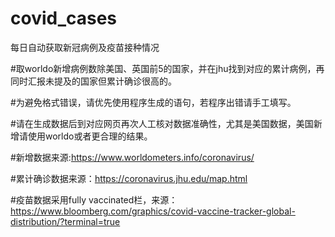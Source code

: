 # covid_cases
每日自动获取新冠病例及疫苗接种情况

#取worldo新增病例数除美国、英国前5的国家，并在jhu找到对应的累计病例，再同时汇报未提及的国家但累计确诊很高的。

#为避免格式错误，请优先使用程序生成的语句，若程序出错请手工填写。

#请在生成数据后到对应网页再次人工核对数据准确性，尤其是美国数据，美国新增请使用worldo或者更合理的结果。

#新增数据来源:https://www.worldometers.info/coronavirus/

#累计确诊数据来源：https://coronavirus.jhu.edu/map.html

#疫苗数据采用fully vaccinated栏，来源：https://www.bloomberg.com/graphics/covid-vaccine-tracker-global-distribution/?terminal=true

